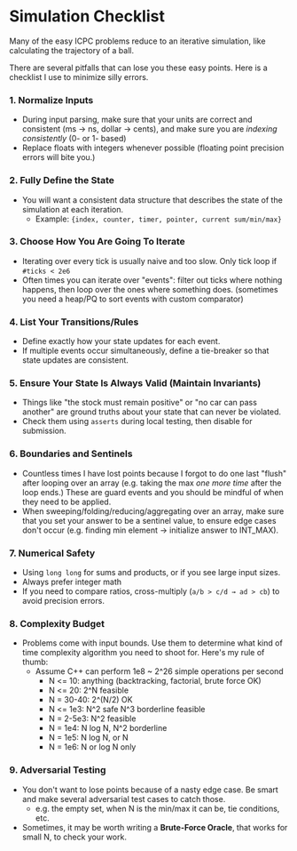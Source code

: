 # Simulation Checklist

Many of the easy ICPC problems reduce to an iterative simulation, like calculating the trajectory of a ball.  

There are several pitfalls that can lose you these easy points. Here is a checklist I use to minimize silly errors.
### 1. Normalize Inputs
- During input parsing, make sure that your units are correct and consistent (ms → ns, dollar → cents), and make sure you are *indexing consistently* (0- or 1- based)
- Replace floats with integers whenever possible (floating point precision errors will bite you.)

### 2. Fully Define the State
- You will want a consistent data structure that describes the state of the simulation at each iteration.  
    - Example: `{index, counter, timer, pointer, current sum/min/max}`

### 3. Choose How You Are Going To Iterate
- Iterating over every tick is usually naive and too slow. Only tick loop if `#ticks < 2e6`
- Often times you can iterate over "events": filter out ticks where nothing happens, then loop over the ones where something does. (sometimes you need a heap/PQ to sort events with custom comparator)

### 4. List Your Transitions/Rules
- Define exactly how your state updates for each event. 
- If multiple events occur simultaneously, define a tie-breaker so that state updates are consistent.

### 5. Ensure Your State Is Always Valid (Maintain Invariants)
- Things like "the stock must remain positive" or "no car can pass another" are ground truths about your state that can never be violated.
- Check them using `asserts` during local testing, then disable for submission.

### 6. Boundaries and Sentinels
- Countless times I have lost points because I forgot to do one last "flush" after looping over an array (e.g. taking the max *one more time* after the loop ends.) These are guard events and you should be mindful of when they need to be applied.
- When sweeping/folding/reducing/aggregating over an array, make sure that you set your answer to be a sentinel value, to ensure edge cases don't occur (e.g. finding min element → initialize answer to INT_MAX).

### 7. Numerical Safety
- Using `long long` for sums and products, or if you see large input sizes. 
- Always prefer integer math
- If you need to compare ratios, cross-multiply (`a/b > c/d → ad > cb`) to avoid precision errors.

### 8. Complexity Budget
- Problems come with input bounds. Use them to determine what kind of time complexity algorithm you need to shoot for. Here's my rule of thumb:
    - Assume C++ can perform 1e8 ~ 2^26 simple operations per second
        - N <= 10: anything (backtracking, factorial, brute force OK)
        - N <= 20: 2^N feasible
        - N = 30-40: 2^(N/2) OK
        - N <= 1e3: N^2 safe N^3 borderline feasible
        - N = 2-5e3: N^2 feasible
        - N = 1e4: N log N, N^2 borderline
        - N = 1e5: N log N, or N
        - N = 1e6: N or log N only


### 9. Adversarial Testing
- You don't want to lose points because of a nasty edge case. Be smart and make several adversarial test cases to catch those.
    - e.g. the empty set, when N is the min/max it can be, tie conditions, etc.
- Sometimes, it may be worth writing a **Brute-Force Oracle**, that works for small N, to check your work.
